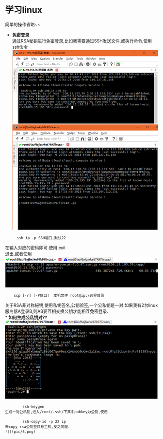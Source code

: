 # **学习linux**
简单的操作省略~~

* **免密登录**  
通过RSA秘钥进行免密登录,比如我需要通过SSH发送文件,或执行命令,使用ssh命令
![](pic/1.png)
![](pic/2.png)

		ssh ip -p SSH端口,默认22
在输入对应的密码即可.使用
	 	exit  
退出,或者使用  
![](pic/3.png)

		scp [-r] [-P端口]  本机文件 root@ip:/远程目录  
关于RSA非对称秘钥,使用私钥签名,公钥验签,一个公私钥是一对.如果我有2台linux服务器A登录B,则AB要互相交换公钥才能相互免密登录.  
	* **如何生成公私钥对??**  
	![](pic/4.png)
		 
			ssh-keygen  
	生成一对公私钥,进入/root/.ssh/下其中pubkey为公钥,使用
			
			ssh-copy-id -p 22 ip  
	来copy rsa公钥至目标主机,反之同理.
	![](pic/5.png)